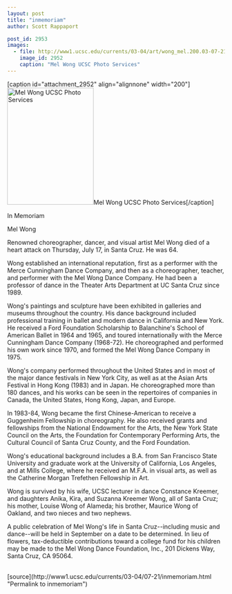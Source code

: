 ```yaml
---
layout: post
title: "inmemoriam"
author: Scott Rappaport

post_id: 2953
images:
  - file: http://www1.ucsc.edu/currents/03-04/art/wong_mel.200.03-07-21.jpg
    image_id: 2952
    caption: "Mel Wong UCSC Photo Services"
---
```


[caption id="attachment_2952" align="alignnone" width="200"]<a href="http://localhost/mysite/wp-content/uploads/2003/07/wong_mel.200.03-07-21.jpg"><img class="size-full wp-image-2952" src="http://localhost/mysite/wp-content/uploads/2003/07/wong_mel.200.03-07-21.jpg" alt="Mel Wong UCSC Photo Services" width="200" height="271" /></a>Mel Wong UCSC Photo Services[/caption]
<p class="pagehead">
  In Memoriam
</p>
<p class="sectionhead">
  Mel Wong
</p>
<p>
  Renowned choreographer, dancer, and visual artist Mel Wong died of a heart attack on Thursday, July 17, in Santa Cruz. He was 64.<br>
</p>
<p>
  Wong established an international reputation, first as a performer with the Merce Cunningham Dance Company, and then as a choreographer, teacher, and performer with the Mel Wong Dance Company. He had been a professor of dance in the Theater Arts Department at UC Santa Cruz since 1989.<br>
</p>
<p>
  Wong's paintings and sculpture have been exhibited in galleries and museums throughout the country. His dance background included professional training in ballet and modern dance in California and New York. He received a Ford Foundation Scholarship to Balanchine's School of American Ballet in 1964 and 1965, and toured internationally with the Merce Cunningham Dance Company (1968-72). He choreographed and performed his own work since 1970, and formed the Mel Wong Dance Company in 1975.<br>
</p>
<p>
  Wong's company performed throughout the United States and in most of the major dance festivals in New York City, as well as at the Asian Arts Festival in Hong Kong (1983) and in Japan. He choreographed more than 180 dances, and his works can be seen in the repertoires of companies in Canada, the United States, Hong Kong, Japan, and Europe.<br>
</p>
<p>
  In 1983-84, Wong became the first Chinese-American to receive a Guggenheim Fellowship in choreography. He also received grants and fellowships from the National Endowment for the Arts, the New York State Council on the Arts, the Foundation for Contemporary Performing Arts, the Cultural Council of Santa Cruz County, and the Ford Foundation.<br>
</p>
<p>
  Wong's educational background includes a B.A. from San Francisco State University and graduate work at the University of California, Los Angeles, and at Mills College, where he received an M.F.A. in visual arts, as well as the Catherine Morgan Trefethen Fellowship in Art.
</p>
<p>
  Wong is survived by his wife, UCSC lecturer in dance Constance Kreemer, and daughters Anika, Kira, and Suzanna Kreemer Wong, all of Santa Cruz; his mother, Louise Wong of Alameda; his brother, Maurice Wong of Oakland, and two nieces and two nephews.
</p>
<p>
  A public celebration of Mel Wong's life in Santa Cruz--including music and dance--will be held in September on a date to be determined. In lieu of flowers, tax-deductible contributions toward a college fund for his children may be made to the Mel Wong Dance Foundation, Inc., 201 Dickens Way, Santa Cruz, CA 95064.<br>
  <br>
</p>
<p>

</p>
[source](http://www1.ucsc.edu/currents/03-04/07-21/inmemoriam.html "Permalink to inmemoriam")
